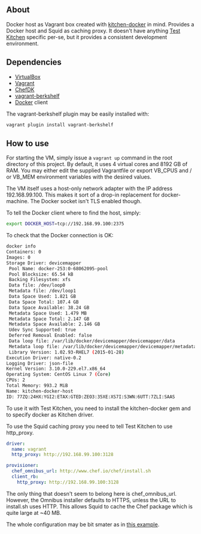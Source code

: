 ## About

Docker host as Vagrant box created with [kitchen-docker](https://github.com/portertech/kitchen-docker) in mind. Provides a Docker host and Squid as caching proxy. It doesn't have anything [Test Kitchen](http://kitchen.ci) specific per-se, but it provides a consistent development environment.

## Dependencies

 * [VirtualBox](https://www.virtualbox.org)
 * [Vagrant](https://www.vagrantup.com)
 * [ChefDK](https://downloads.chef.io/chef-dk/)
 * [vagrant-berkshelf](https://github.com/berkshelf/vagrant-berkshelf)
 * [Docker](https://www.docker.com) client

The vagrant-berkshelf plugin may be easily installed with:

```bash
vagrant plugin install vagrant-berkshelf
```

## How to use

For starting the VM, simply issue a `vagrant up` command in the root directory of this project. By default, it uses 4 virtual cores and 8192 GB of RAM. You may either edit the supplied Vagrantfile or export VB_CPUS and / or VB_MEM environment variables with the desired values.

The VM itself uses a host-only network adapter with the IP address 192.168.99.100. This makes it sort of a drop-in replacement for docker-machine. The Docker socket isn't TLS enabled though.

To tell the Docker client where to find the host, simply:

```bash
export DOCKER_HOST=tcp://192.168.99.100:2375
```

To check that the Docker connection is OK:

```bash
docker info
Containers: 0
Images: 0
Storage Driver: devicemapper
 Pool Name: docker-253:0-68062095-pool
 Pool Blocksize: 65.54 kB
 Backing Filesystem: xfs
 Data file: /dev/loop0
 Metadata file: /dev/loop1
 Data Space Used: 1.821 GB
 Data Space Total: 107.4 GB
 Data Space Available: 38.24 GB
 Metadata Space Used: 1.479 MB
 Metadata Space Total: 2.147 GB
 Metadata Space Available: 2.146 GB
 Udev Sync Supported: true
 Deferred Removal Enabled: false
 Data loop file: /var/lib/docker/devicemapper/devicemapper/data
 Metadata loop file: /var/lib/docker/devicemapper/devicemapper/metadata
 Library Version: 1.02.93-RHEL7 (2015-01-28)
Execution Driver: native-0.2
Logging Driver: json-file
Kernel Version: 3.10.0-229.el7.x86_64
Operating System: CentOS Linux 7 (Core)
CPUs: 2
Total Memory: 993.2 MiB
Name: kitchen-docker-host
ID: 77ZQ:24HX:YGI2:ETAX:GTED:ZEO3:35XE:XS7I:S3WN:6UTT:7ZLI:SAAS
```

To use it with Test Kitchen, you need to install the kitchen-docker gem and to specify docker as Kitchen driver.

To use the Squid caching proxy you need to tell Test Kitchen to use http_proxy.

```yml
driver:
  name: vagrant
  http_proxy: http://192.168.99.100:3128

provisioner:
  chef_omnibus_url: http://www.chef.io/chef/install.sh
  client_rb:
    http_proxy: http://192.168.99.100:3128
```

The only thing that doesn't seem to belong here is chef_omnibus_url. However, the Omnibus installer defaults to HTTPS, unless the URL to install.sh uses HTTP. This allows Squid to cache the Chef package which is quite large at ~40 MB.

The whole configuration may be bit smater as in [this example](https://gist.github.com/fnichol/7551540).
